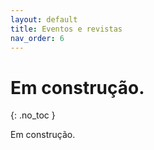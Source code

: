 ```yaml
---
layout: default
title: Eventos e revistas
nav_order: 6
---
```


# Em construção.
{: .no_toc }

Em construção.